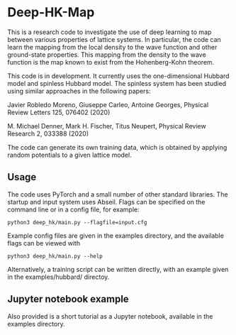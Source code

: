 # Deep-HK-Map

This is a research code to investigate the use of deep learning to map between
various properties of lattice systems. In particular, the code can learn the
mapping from the local density to the wave function and other ground-state
properties. This mapping from the density to the wave function is the map known
to exist from the Hohenberg-Kohn theorem.

This code is in development. It currently uses the one-dimensional Hubbard
model and spinless Hubbard model. The spinless system has been studied using
similar approaches in the following papers:

Javier Robledo Moreno, Giuseppe Carleo, Antoine Georges,
Physical Review Letters 125, 076402 (2020)

M. Michael Denner, Mark H. Fischer, Titus Neupert,
Physical Review Research 2, 033388 (2020)

The code can generate its own training data, which is obtained by applying
random potentials to a given lattice model.

## Usage

The code uses PyTorch and a small number of other standard libraries. The
startup and input system uses Abseil. Flags can be specified on the command
line or in a config file, for example:

```
python3 deep_hk/main.py --flagfile=input.cfg

```
Example config files are given in the examples directory, and the available
flags can be viewed with
```
python3 deep_hk/main.py --help
```
Alternatively, a training script can be written directly, with an example
given in the examples/hubbard/ directoy.

## Jupyter notebook example

Also provided is a short tutorial as a Jupyter notebook, available in the
examples directory.
